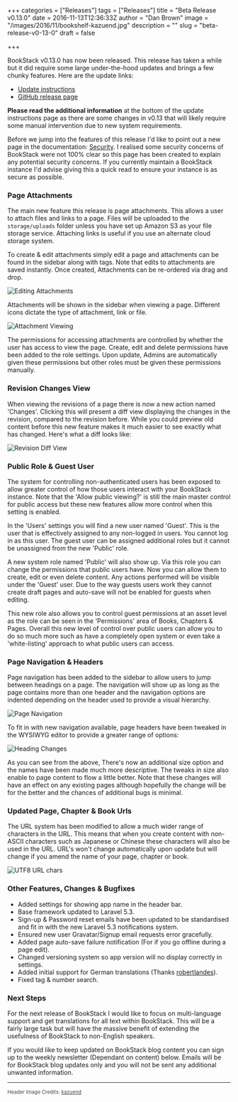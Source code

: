 +++
categories = ["Releases"]
tags = ["Releases"]
title = "Beta Release v0.13.0"
date = 2016-11-13T12:36:33Z
author = "Dan Brown"
image = "/images/2016/11/bookshelf-kazuend.jpg"
description = ""
slug = "beta-release-v0-13-0"
draft = false

+++

BookStack v0.13.0 has now been released. This release has taken a while but it did require some large under-the-hood updates and brings a few chunky features. Here are the update links:

* [Update instructions](https://www.bookstackapp.com/docs/admin/updates)
* [GitHub release page](https://github.com/ssddanbrown/BookStack/releases/tag/v0.13.0)

**Please read the additional information** at the bottom of the update instructions page as there are some changes in v0.13 that will likely require some manual intervention due to new system requirements.

Before we jump into the features of this release I'd like to point out a new page in the documentation: [Security](https://www.bookstackapp.com/docs/admin/security). I realised some security concerns of BookStack were not 100% clear so this page has been created to explain any potential security concerns. If you currently maintain a BookStack instance I'd advise giving this a quick read to ensure your instance is as secure as possible.

### Page Attachments

The main new feature this release is page attachments. This allows a user to attach files and links to a page. Files will be uploaded to the `storage/uploads` folder unless you have set up Amazon S3 as your file storage service. Attaching links is useful if you use an alternate cloud storage system.

To create & edit attachments simply edit a page and attachments can be found in the sidebar along with tags. Note that edits to attachments are saved instantly. Once created, Attachments can be re-ordered via drag and drop.

![Editing Attachments](/images/2016/11/attachments-edit.png)

 Attachments will be shown in the sidebar when viewing a page. Different icons dictate the type of attachment, link or file.

![Attachment Viewing](/images/2016/11/attachments-view.png)

The permissions for accessing attachments are controlled by whether the user has access to view the page. Create, edit and delete permissions have been added to the role settings. Upon update, Admins are automatically given these permissions but other roles must be given these permissions manually.

### Revision Changes View

When viewing the revisions of a page there is now a new action named 'Changes'. Clicking this will present a diff view displaying the changes in the revision, compared to the revision before. While you could preview old content before this new feature makes it much easier to see exactly what has changed. Here's what a diff looks like:


![Revision Diff View](/images/2016/11/revision-diff-view.png)


### Public Role & Guest User

The system for controlling non-authenticated users has been exposed to allow greater control of how those users interact with your BookStack instance. Note that the 'Allow public viewing?' is still the main master control for public access but these new features allow more control when this setting is enabled.

In the 'Users' settings you will find a new user named 'Guest'. This is the user that is effectively assigned to any non-logged in users. You cannot log in as this user. The guest user can be assigned additional roles but it cannot be unassigned from the new 'Public' role.

A new system role named 'Public' will also show up. Via this role you can change the permissions that public users have. Now you can allow them to create, edit or even delete content. Any actions performed will be visible under the 'Guest' user. Due to the way guests users work they cannot create draft pages and auto-save will not be enabled for guests when editing.

This new role also allows you to control guest permissions at an asset level as the role can be seen in the 'Permissions' area of Books, Chapters & Pages. Overall this new level of control over public users can allow you to do so much more such as have a completely open system or even take a 'white-listing' approach to what public users can access.

### Page Navigation & Headers 

Page navigation has been added to the sidebar to allow users to jump between headings on a page. The navigation will show up as long as the page contains more than one header and the navigation options are indented depending on the header used to provide a visual hierarchy. 

![Page Navigation](/images/2016/11/page-nav.png)

To fit in with new navigation available, page headers have been tweaked in the WYSIWYG editor to provide a greater range of options:

![Heading Changes](/images/2016/11/heading-changes.png)

As you can see from the above, There's now an additional size option and the names have been made much more descriptive. The tweaks in size also enable to page content to flow a little better. Note that these changes will have an effect on any existing pages although hopefully the change will be for the better and the chances of additional bugs is minimal.

### Updated Page, Chapter & Book Urls

The URL system has been modified to allow a much wider range of characters in the URL. This means that when you create content with non-ASCII characters such as Japanese or Chinese these characters will also be used in the URL. URL's won't change automatically upon update but will change if you amend the name of your page, chapter or book.

![UTF8 URL chars](/images/2016/11/utf8-url-chars.png)

### Other Features, Changes & Bugfixes

* Added settings for showing app name in the header bar.
* Base framework updated to Laravel 5.3.
* Sign-up & Password reset emails have been updated to be standardised and fit in with the new Laravel 5.3 notifications system. 
* Ensured new user Gravatar/Signup email requests error gracefully.
* Added page auto-save failure notification (For if you go offline during a page edit).
* Changed versioning system so app version will no display correctly in settings.
* Added initial support for German translations (Thanks [robertlandes](https://github.com/robertlandes)).
* Fixed tag & number search.

### Next Steps

For the next release of BookStack I would like to focus on multi-language support and get translations for all text within BookStack. This will be a fairly large task but will have the massive benefit of extending the usefulness of BookStack to non-English speakers.

If you would like to keep updated on BookStack blog content you can sign up to the weekly newsletter (Dependant on content) below. Emails will be for BookStack blog updates only and you will not be sent any additional unwanted information.

----

<span style="font-size: 0.8em;opacity:0.8;">Header Image Credits: <a href="https://unsplash.com/@kazuend" target="_blank">kazuend</a></span>